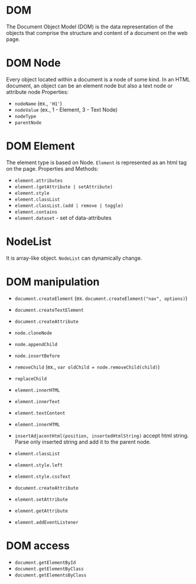 # DOM

The Document Object Model (DOM) is the data representation of the objects that comprise the structure and content of a document on the web page.

# DOM Node

Every object located within a document is a node of some kind. In an HTML document, an object can be an element node but also a text node or attribute node
Properties:
- `nodeName` (ex., `'H1'`)
- `nodeValue` (ex., 1 - Element, 3 - Text Node)
- `nodeType`
- `parentNode`

# DOM Element
The element type is based on Node. `Element` is represented as an html tag on the page.
Properties and Methods:
- `element.attributes`
- `element.(getAttribute | setAttribute)`
- `element.style`
- `element.classList`
- `element.classList.(add | remove | toggle)`
- `element.contains`
- `element.dataset` - set of data-attributes

# NodeList
It is array-like object. `NodeList` can dynamically change.

# DOM manipulation

- `document.createElement` (ex. `document.createElement("nav", options)`)
- `document.createTextElement`
- `document.createAttribute`

- `node.cloneNode`
- `node.appendChild`
- `node.insertBefore`
- `removeChild` (ex., `var oldChild = node.removeChild(child)`)
- `replaceChild`
  

- `element.innerHTML`
- `element.innerText`
- `element.textContent`
- `element.innerHTML`
- `insertAdjacentHtml(position, insertedHtmlString)`
  accept html string. Parse only inserted string and add it to the parent node.

- `element.classList`
- `element.style.left`
- `element.style.cssText`
- `document.createAttribute`
- `element.setAttribute`
- `element.getAttribute`
- `element.addEventListener`

# DOM access
- `document.getElementById`
- `document.getElementByClass`
- `document.getElementsByClass`







